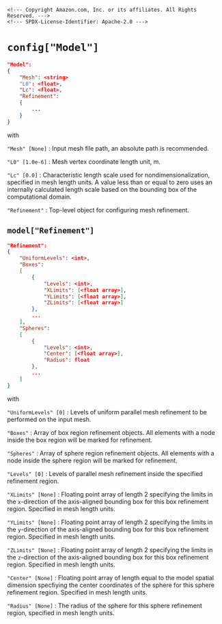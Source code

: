 ```@raw html
<!--- Copyright Amazon.com, Inc. or its affiliates. All Rights Reserved. --->
<!--- SPDX-License-Identifier: Apache-2.0 --->
```

# `config["Model"]`

```json
"Model":
{
    "Mesh": <string>
    "L0": <float>,
    "Lc": <float>,
    "Refinement":
    {
        ...
    }
}
```

with

`"Mesh" [None]` :  Input mesh file path, an absolute path is recommended.

`"L0" [1.0e-6]` :  Mesh vertex coordinate length unit, m.

`"Lc" [0.0]` :  Characteristic length scale used for nondimensionalization, specified in
mesh length units. A value less than or equal to zero uses an internally calculated length
scale based on the bounding box of the computational domain.

`"Refinement"` : Top-level object for configuring mesh refinement.

## `model["Refinement"]`

```json
"Refinement":
{
    "UniformLevels": <int>,
    "Boxes":
    [
        {
            "Levels": <int>,
            "XLimits": [<float array>],
            "YLimits": [<float array>],
            "ZLimits": [<float array>]
        },
        ...
    ],
    "Spheres":
    [
        {
            "Levels": <int>,
            "Center": [<float array>],
            "Radius": float
        },
        ...
    ]
}
```

with

`"UniformLevels" [0]` :  Levels of uniform parallel mesh refinement to be performed on the
input mesh.

`"Boxes"` :  Array of box region refinement objects. All elements with a node inside the box
region will be marked for refinement.

`"Spheres"` :  Array of sphere region refinement objects. All elements with a node inside
the sphere region will be marked for refinement.

`"Levels" [0]` : Levels of parallel mesh refinement inside the specified refinement region.

`"XLimits" [None]` : Floating point array of length 2 specifying the limits in the
``x``-direction of the axis-aligned bounding box for this box refinement region. Specified
in mesh length units.

`"YLimits" [None]` : Floating point array of length 2 specifying the limits in the
``y``-direction of the axis-aligned bounding box for this box refinement region. Specified
in mesh length units.

`"ZLimits" [None]` : Floating point array of length 2 specifying the limits in the
``z``-direction of the axis-aligned bounding box for this box refinement region. Specified
in mesh length units.

`"Center" [None]` : Floating point array of length equal to the model spatial dimension
specfiying the center coordinates of the sphere for this sphere refinement region.
Specified in mesh length units.

`"Radius" [None]` : The radius of the sphere for this sphere refinement region, specified in
mesh length units.
